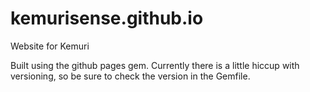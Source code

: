 # kemurisense.github.io
Website for Kemuri

Built using the github pages gem.  Currently there is a little hiccup with versioning, so be sure to check the version in the Gemfile.
